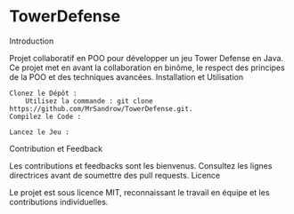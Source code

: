 # TowerDefense
Introduction

Projet collaboratif en POO pour développer un jeu Tower Defense en Java. Ce projet met en avant la collaboration en binôme, le respect des principes de la POO et des techniques avancées.
Installation et Utilisation

    Clonez le Dépôt :
        Utilisez la commande : git clone https://github.com/MrSandrow/TowerDefense.git.
    Compilez le Code :
        
    Lancez le Jeu :
        

Contribution et Feedback

Les contributions et feedbacks sont les bienvenus. Consultez les lignes directrices avant de soumettre des pull requests.
Licence

Le projet est sous licence MIT, reconnaissant le travail en équipe et les contributions individuelles.

